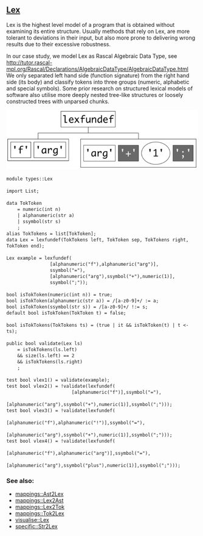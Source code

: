 ## [Lex](https://github.com/grammarware/bx-parsing/blob/master/src/types/Lex.rsc)

Lex is the highest level model of a program that is obtained without examining its entire
structure. Usually methods that rely on Lex, are more tolerant to deviations in their input,
but also more prone to delivering wrong results due to their excessive robustness.

In our case study, we model Lex as Rascal Algebraic Data Type, see
http://tutor.rascal-mpl.org/Rascal/Declarations/AlgebraicDataType/AlgebraicDataType.html
We only separated left hand side (function signature) from the right hand side (its body)
and classify tokens into three groups (numeric, alphabetic and special symbols).
Some prior research on structured lexical models of software also utilise more deeply nested
tree-like structures or loosely constructed trees with unparsed chunks.

![Example](https://github.com/grammarware/bx-parsing/raw/master/img/Lex.png)

```
module types::Lex

import List;

data TokToken
    = numeric(int n)
    | alphanumeric(str a)
    | ssymbol(str s)
    ;
alias TokTokens = list[TokToken];
data Lex = lexfundef(TokTokens left, TokToken sep, TokTokens right, TokToken end);

Lex example = lexfundef(
                [alphanumeric("f"),alphanumeric("arg")],
                ssymbol("="),
                [alphanumeric("arg"),ssymbol("+"),numeric(1)],
                ssymbol(";"));

bool isTokToken(numeric(int n)) = true;
bool isTokToken(alphanumeric(str a)) = /[a-z0-9]+/ := a;
bool isTokToken(ssymbol(str s)) = /[a-z0-9]+/ !:= s;
default bool isTokToken(TokToken t) = false;

bool isTokTokens(TokTokens ts) = (true | it && isTokToken(t) | t <- ts); 

public bool validate(Lex ls)
    = isTokTokens(ls.left)
    && size(ls.left) == 2
    && isTokTokens(ls.right)
    ;

test bool vlex1() = validate(example);
test bool vlex2() = !validate(lexfundef(
                        [alphanumeric("f")],ssymbol("="),
                        [alphanumeric("arg"),ssymbol("+"),numeric(1)],ssymbol(";")));
test bool vlex3() = !validate(lexfundef(
                        [alphanumeric("f"),alphanumeric("!")],ssymbol("="),
                        [alphanumeric("arg"),ssymbol("+"),numeric(1)],ssymbol(";")));
test bool vlex4() = !validate(lexfundef(
                        [alphanumeric("f"),alphanumeric("arg")],ssymbol("="),
                        [alphanumeric("arg"),ssymbol("plus"),numeric(1)],ssymbol(";")));
```

### See also:
* [mappings::Ast2Lex](https://github.com/grammarware/bx-parsing/blob/master/src/mappings/Ast2Lex.rsc)
* [mappings::Lex2Ast](https://github.com/grammarware/bx-parsing/blob/master/src/mappings/Lex2Ast.rsc)
* [mappings::Lex2Tok](https://github.com/grammarware/bx-parsing/blob/master/src/mappings/Lex2Tok.rsc)
* [mappings::Tok2Lex](https://github.com/grammarware/bx-parsing/blob/master/src/mappings/Tok2Lex.rsc)
* [visualise::Lex](https://github.com/grammarware/bx-parsing/blob/master/src/visualise/Lex.rsc)
* [specific::Str2Lex](https://github.com/grammarware/bx-parsing/blob/master/src/specific/Str2Lex.rsc)
